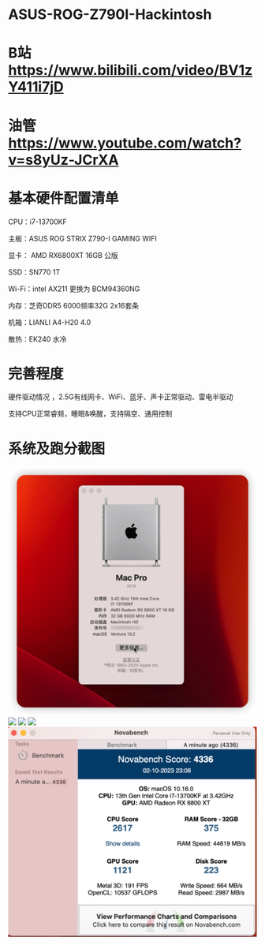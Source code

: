 # ASUS-ROG-Z790I-Hackintosh 

# B站 https://www.bilibili.com/video/BV1zY411i7jD

# 油管 https://www.youtube.com/watch?v=s8yUz-JCrXA


# 基本硬件配置清单

CPU：i7-13700KF

主板：ASUS ROG STRIX Z790-I GAMING WIFI

显卡： AMD RX6800XT 16GB 公版

SSD：SN770 1T

Wi-Fi：intel AX211 更换为 BCM94360NG

内存：芝奇DDR5 6000频率32G 2x16套条

机箱：LIANLI A4-H20 4.0

散热：EK240 水冷

# 完善程度

硬件驱动情况 ，2.5G有线网卡、WiFi、蓝牙、声卡正常驱动、雷电半驱动

支持CPU正常睿频，睡眠&唤醒，支持隔空、通用控制

# 系统及跑分截图
  
![](https://github.com/Xmingbai/ASUS-ROG-Z790I-Hackintosh/blob/main/%E5%85%B3%E4%BA%8E%E6%9C%AC%E6%9C%BA.png)
![](https://github.com/Xmingbai/ASUS-ROG-Z790I-Hackintosh/blob/main/Geekbench%20CPU.png)
![](https://github.com/Xmingbai/ASUS-ROG-Z790I-Hackintosh/blob/main/Geekbench%20GPU.png)
![](https://github.com/Xmingbai/ASUS-ROG-Z790I-Hackintosh/blob/main/R23.png)
![](https://github.com/Xmingbai/ASUS-ROG-Z790I-Hackintosh/blob/main/Novabench.png)


